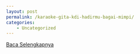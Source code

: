 ```yaml
---
layout: post
permalink: /karaoke-gita-kdi-hadirmu-bagai-mimpi/
categories:
    - Uncategorized
---
```


[Baca Selengkapnya](/09)